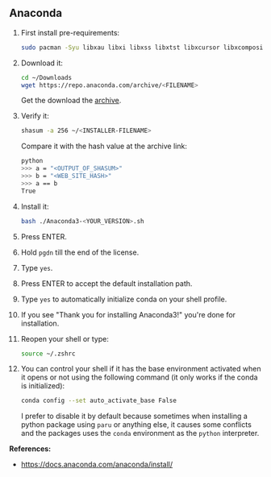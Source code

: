 ## Anaconda

1. First install pre-requirements:
   ```bash
   sudo pacman -Syu libxau libxi libxss libxtst libxcursor libxcomposite libxdamage libxfixes libxrandr libxrender mesa-libgl alsa-lib libglvnd
   ```
2. Download it:

   ```bash
   cd ~/Downloads
   wget https://repo.anaconda.com/archive/<FILENAME>
   ```

   Get the download the [archive](https://repo.anaconda.com/archive/).

3. Verify it:

   ```bash
   shasum -a 256 ~/<INSTALLER-FILENAME>
   ```

   Compare it with the hash value at the archive link:

   ```bash
   python
   >>> a = "<OUTPUT_OF_SHASUM>"
   >>> b = "<WEB_SITE_HASH>"
   >>> a == b
   True
   ```

4. Install it:
   ```bash
   bash ./Anaconda3-<YOUR_VERSION>.sh
   ```
5. Press ENTER.
6. Hold `pgdn` till the end of the license.
7. Type `yes`.
8. Press ENTER to accept the default installation path.
9. Type `yes` to automatically initialize conda on your shell profile.
10. If you see "Thank you for installing Anaconda3!" you're done for installation.
11. Reopen your shell or type:

    ```bash
    source ~/.zshrc
    ```

12. You can control your shell if it has the base environment activated when it opens or not using the following command (it only works if the conda is initialized):

    ```bash
    conda config --set auto_activate_base False
    ```

    I prefer to disable it by default because sometimes when installing a python package using `paru` or anything else, it causes some conflicts and the packages uses the `conda` environment as the `python` interpreter.

**References:**

- <https://docs.anaconda.com/anaconda/install/>
